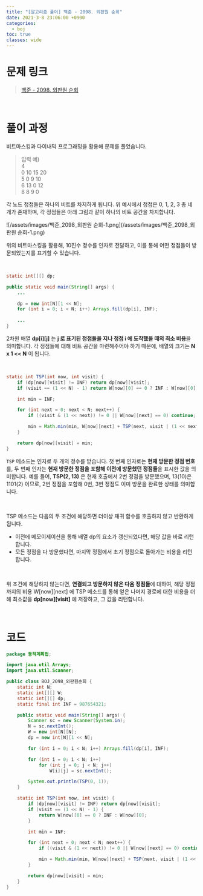 ```yaml
---
title: "[알고리즘 풀이] 백준 - 2098. 외판원 순회"
date: 2021-3-8 23:06:00 +0900
categories:
  - boj
toc: true
classes: wide
---
```


# 문제 링크

> [백준 - 2098. 외판원 순회](https://www.acmicpc.net/problem/2098)

<br>

# 풀이 과정

비트마스킹과 다이내믹 프로그래밍을 활용해 문제를 풀었습니다.

> 입력 예)  
> 4  
> 0 10 15 20  
> 5 0 9 10  
> 6 13 0 12  
> 8 8 9 0  

각 노드 정점들은 하나의 비트를 차지하게 됩니다. 위 예시에서 정점은 0, 1, 2, 3 총 네 개가 존재하며, 각 정점들은 아래 그림과 같이 하나의 비트 공간을 차지합니다.

![/assets/images/백준_2098_외판원 순회-1.png](/assets/images/백준_2098_외판원 순회-1.png)

위의 비트마스킹을 활용해, 10진수 정수를 인자로 전달하고, 이를 통해 어떤 정점들이 방문되었는지를 표기할 수 있습니다.

<br>

```java
static int[][] dp;

public static void main(String[] args) {
    ...

    dp = new int[N][1 << N];
    for (int i = 0; i < N; i++) Arrays.fill(dp[i], INF);
		
    ...
}
```

2차원 배열 **dp[i][j]** 는 **j 로 표기된 정점들을 지나 정점 i 에 도착했을 때의 최소 비용**을 의미합니다. 각 정점들에 대해 비트 공간을 마련해주어야 하기 때문에, 배열의 크기는 **N x 1 << N** 이 됩니다.

<br>

```java
static int TSP(int now, int visit) {
    if (dp[now][visit] != INF) return dp[now][visit];
    if (visit == (1 << N) - 1) return W[now][0] == 0 ? INF : W[now][0];

    int min = INF;

    for (int next = 0; next < N; next++) {
        if ((visit & (1 << next)) != 0 || W[now][next] == 0) continue;

        min = Math.min(min, W[now][next] + TSP(next, visit | (1 << next)));
    }

    return dp[now][visit] = min;
}
```

`TSP` 메소드는 인자로 두 개의 정수를 받습니다. 첫 번째 인자로는 **현재 방문한 정점 번호**를, 두 번째 인자는 **현재 방문한 정점을 포함해 이전에 방문했던 정점들**을 표시한 값을 의미합니다. 예를 들어, **TSP(2, 13)** 은 현재 호출에서 2번 정점을 방문했으며, 13(10)은 1101(2) 이므로, 2번 정점을 포함해 0번, 3번 정점도 이미 방문을 완료한 상태를 의미합니다.

<br>

TSP 메소드는 다음의 두 조건에 해당하면 더이상 재귀 함수를 호출하지 않고 반환하게 됩니다.

- 이전에 메모이제이션을 통해 배열 dp의 요소가 갱신되었다면, 해당 값을 바로 리턴합니다.
- 모든 정점을 다 방문했다면, 마지막 정점에서 초기 정점으로 돌아가는 비용을 리턴합니다.

<br>

위 조건에 해당하지 않는다면, **연결되고 방문하지 않은 다음 정점들**에 대하여, 해당 정점까지의 비용 W[now][next] 에 TSP 메소드를 통해 얻은 나머지 경로에 대한 비용을 더해 최소값을 **dp[now][visit]** 에 저장하고, 그 값을 리턴합니다.

<br>

# 코드

```java
package 동적계획법;

import java.util.Arrays;
import java.util.Scanner;

public class BOJ_2098_외판원순회 {
    static int N;
    static int[][] W;
    static int[][] dp;
    static final int INF = 987654321;

    public static void main(String[] args) {
        Scanner sc = new Scanner(System.in);
        N = sc.nextInt();
        W = new int[N][N];
        dp = new int[N][1 << N];

        for (int i = 0; i < N; i++) Arrays.fill(dp[i], INF);

        for (int i = 0; i < N; i++)
            for (int j = 0; j < N; j++)
                W[i][j] = sc.nextInt();

        System.out.println(TSP(0, 1));
    }

    static int TSP(int now, int visit) {
        if (dp[now][visit] != INF) return dp[now][visit];
        if (visit == (1 << N) - 1) {
            return W[now][0] == 0 ? INF : W[now][0];
        }

        int min = INF;

        for (int next = 0; next < N; next++) {
            if ((visit & (1 << next)) != 0 || W[now][next] == 0) continue;

            min = Math.min(min, W[now][next] + TSP(next, visit | (1 << next)));
        }

        return dp[now][visit] = min;
    }
}
```